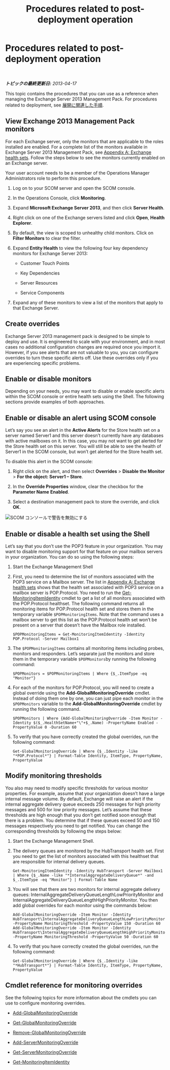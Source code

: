 ﻿---
title: Procedures related to post-deployment operation
TOCTitle: Procedures related to post-deployment operation
ms:assetid: d9613a5c-5661-4bce-9a2c-e2c7b601e723
ms:mtpsurl: https://technet.microsoft.com/ja-jp/library/Dn198286(v=EXCHG.150)
ms:contentKeyID: 54651747
ms.date: 04/03/2015
mtps_version: v=EXCHG.150
ms.translationtype: HT
---

# Procedures related to post-deployment operation

 

_**トピックの最終更新日:** 2013-04-17_

This topic contains the procedures that you can use as a reference when managing the Exchange Server 2013 Management Pack. For procedures related to deployment, see [展開に関連した手順](procedures-related-to-deployment.md).

## View Exchange 2013 Management Pack monitors

For each Exchange server, only the monitors that are applicable to the roles installed are enabled. For a complete list of the monitors available in Exchange Server 2013 Management Pack, see [Appendix A: Exchange health sets](appendix-a-exchange-health-sets.md). Follow the steps below to see the monitors currently enabled on an Exchange server.

Your user account needs to be a member of the Operations Manager Administrators role to perform this procedure.

1.  Log on to your SCOM server and open the SCOM console.

2.  In the Operations Console, click **Monitoring**.

3.  Expand **Microsoft Exchange Server 2013**, and then click **Server Health**.

4.  Right click on one of the Exchange servers listed and click **Open**, **Health Explorer**.

5.  By default, the view is scoped to unhealthy child monitors. Click on **Filter Monitors** to clear the filter.

6.  Expand **Entity Health** to view the following four key dependency monitors for Exchange Server 2013:
    
      - Customer Touch Points
    
      - Key Dependencies
    
      - Server Resources
    
      - Service Components

7.  Expand any of these monitors to view a list of the monitors that apply to that Exchange Server.

## Create overrides

Exchange Server 2013 management pack is designed to be simple to deploy and use. It is engineered to scale with your environment, and in most cases no additional configuration changes are required once you import it. However, if you see alerts that are not valuable to you, you can configure overrides to turn these specific alerts off. Use these overrides only if you are experiencing specific problems.

## Enable or disable monitors

Depending on your needs, you may want to disable or enable specific alerts within the SCOM console or entire health sets using the Shell. The following sections provide examples of both approaches.

## Enable or disable an alert using SCOM console

Let’s say you see an alert in the **Active Alerts** for the Store health set on a server named Server1 and this server doesn’t currently have any databases with active mailboxes on it. In this case, you may not want to get alerted for the Store health set on this server. You will still be able to see the health of Server1 in the SCOM console, but won’t get alerted for the Store health set.

To disable this alert in the SCOM console:

1.  Right click on the alert, and then select **Overrides** \> **Disable the Monitor** \> **For the object: Server1 – Store**.

2.  In the **Override Properties** window, clear the checkbox for the **Parameter Name** **Enabled**.

3.  Select a destination management pack to store the override, and click **OK**.

![SCOM コンソールで警告を無効にする](images/Dn198286.1c4f15b5-4978-4442-b26b-cc65ba577c9c(EXCHG.150).png "SCOM コンソールで警告を無効にする")

## Enable or disable a health set using the Shell

Let’s say that you don’t use the POP3 feature in your organization. You may want to disable monitoring support for that feature on your mailbox servers in your organization. You can do so using the following steps:

1.  Start the Exchange Management Shell

2.  First, you need to determine the list of monitors associated with the POP3 service on a Mailbox server. The list in [Appendix A: Exchange health sets](appendix-a-exchange-health-sets.md) shows that the health set associated with POP3 service on a mailbox server is POP.Protocol. You need to run the [Get-MonitoringItemIdentity](https://technet.microsoft.com/ja-jp/library/jj218668\(v=exchg.150\)) cmdlet to get a list of all monitors associated with the POP.Protocol healthset. The following command returns all monitoring items for POP.Protocol health set and stores them in the temporary variable `$POPMonitoringItems`. Note that the command uses a mailbox server to get this list as the POP.Protocol health set won’t be present on a server that doesn’t have the Mailbox role installed.
    
        $POPMonitoringItems = Get-MonitoringItemIdentity -Identity POP.Protocol -Server Mailbox1

3.  The `$POPMonitoringItems` contains all monitoring items including probes, monitors and responders. Let’s separate just the monitors and store them in the temporary variable `$POPMonitors`by running the following command:
    
        $POPMonitors = $POPMonitoringItems | Where {$_.ItemType -eq "Monitor"}

4.  For each of the monitors for POP.Protocol, you will need to create a global override using the **Add-GlobalMonitoringOverride** cmdlet. Instead of doing them one by one, you can just pipe each monitor in the `$POPMonitors` variable to the **Add-GlobalMonitoringOverride** cmdlet by running the following command.
    
        $POPMonitors | Where {Add-GlobalMonitoringOverride -Item Monitor -Identity $($_.HealthSetName+"\"+$_.Name) -PropertyName Enabled -PropertyValue 0 -Duration 60

5.  To verify that you have correctly created the global overrides, run the following command:
    
        Get-GlobalMonitoringOverride | Where {$_.Identity -like "*POP.Protocol*"} | Format-Table Identity, ItemType, PropertyName, PropertyValue

## Modify monitoring thresholds

You also may need to modify specific thresholds for various monitor properties. For example, assume that your organization doesn’t have a large internal message volume. By default, Exchange will raise an alert if the internal aggregate delivery queue exceeds 250 messages for high priority messages and 500 for low priority messages. Let’s assume that these thresholds are high enough that you don’t get notified soon enough that there is a problem. You determine that if these queues exceed 50 and 150 messages respectively you need to get notified. You can change the corresponding thresholds by following the steps below:

1.  Start the Exchange Management Shell.

2.  The delivery queues are monitored by the HubTransport health set. First you need to get the list of monitors associated with this healthset that are responsible for internal delivery queues.
    
        Get-MonitoringItemIdentity -Identity HubTransport -Server Mailbox1 | Where {$_.Name -like "*InternalAggregateDeliveryQueue*" -and $_.ItemType -eq "Monitor"} | Format-Table Name

3.  You will see that there are two monitors for internal aggregate delivery queues: InternalAggregateDeliveryQueueLengthLowPriorityMonitor and InternalAggregateDeliveryQueueLengthHighPriorityMonitor. You then add global overrides for each monitor using the commands below:
    
        Add-GlobalMonitoringOverride -Item Monitor -Identity HubTransport\InternalAggregateDeliveryQueueLengthLowPriorityMonitor -PropertyName MonitoringThreshold -PropertyValue 150 -Duration 60
        Add-GlobalMonitoringOverride -Item Monitor -Identity HubTransport\InternalAggregateDeliveryQueueLengthHighPriorityMonitor -PropertyName MonitoringThreshold -PropertyValue 50 -Duration 60

4.  To verify that you have correctly created the global overrides, run the following command:
    
        Get-GlobalMonitoringOverride | Where {$_.Identity -like "*HubTransport*"} | Format-Table Identity, ItemType, PropertyName, PropertyValue

## Cmdlet reference for monitoring overrides

See the following topics for more information about the cmdlets you can use to configure monitoring overrides.

  - [Add-GlobalMonitoringOverride](http://go.microsoft.com/fwlink/p/?linkid=272114)

  - [Get-GlobalMonitoringOverride](http://go.microsoft.com/fwlink/p/?linkid=272115)

  - [Remove-GlobalMonitoringOverride](http://go.microsoft.com/fwlink/?linkid=272116)

  - [Add-ServerMonitoringOverride](http://go.microsoft.com/fwlink/p/?linkid=272117)

  - [Get-ServerMonitoringOverride](http://go.microsoft.com/fwlink/p/?linkid=272118)

  - [Get-MonitoringItemIdentity](https://technet.microsoft.com/ja-jp/library/jj218668\(v=exchg.150\))

